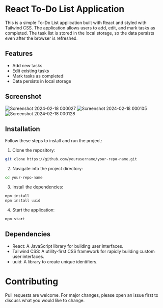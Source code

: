 # React To-Do List Application

This is a simple To-Do List application built with React and styled with Tailwind CSS. The application allows users to add, edit, and mark tasks as completed. The task list is stored in the local storage, so the data persists even after the browser is refreshed.

## Features

- Add new tasks
- Edit existing tasks
- Mark tasks as completed
- Data persists in local storage

## Screenshot

![Screenshot 2024-02-18 000027](https://github.com/CyberGhost04/React_To_Do/assets/121675089/e9c17461-bcc7-4d0a-ac7b-1d46b6f52a7b)
![Screenshot 2024-02-18 000105](https://github.com/CyberGhost04/React_To_Do/assets/121675089/93e923a8-18ae-42bd-a404-77e03a7a44b2)
![Screenshot 2024-02-18 000128](https://github.com/CyberGhost04/React_To_Do/assets/121675089/c628f36c-1f79-4e3e-bbb5-b3701ffffd9c)

## Installation

Follow these steps to install and run the project:

1. Clone the repository:

```bash
git clone https://github.com/yourusername/your-repo-name.git

```
2. Navigate into the project directory:

```bash 
cd your-repo-name

```

3. Install the dependencies: 

```bash 
npm install
npm install uuid

```
4. Start the application: 

```bash 
npm start
``` 

## Dependencies

- React: A JavaScript library for building user interfaces.
- Tailwind CSS: A utility-first CSS framework for rapidly building custom user interfaces.
- uuid: A library to create unique identifiers.

# Contributing

Pull requests are welcome. For major changes, please open an issue first to discuss what you would like to change.

